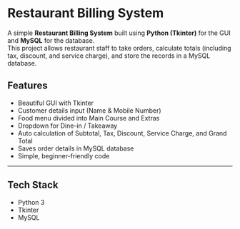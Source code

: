 # Restaurant Billing System

A simple **Restaurant Billing System** built using **Python (Tkinter)** for the GUI and **MySQL** for the database.  
This project allows restaurant staff to take orders, calculate totals (including tax, discount, and service charge), and store the records in a MySQL database.  

## Features  
- Beautiful GUI with Tkinter  
- Customer details input (Name & Mobile Number)  
- Food menu divided into Main Course and Extras 
- Dropdown for Dine-in / Takeaway  
- Auto calculation of Subtotal, Tax, Discount, Service Charge, and Grand Total
- Saves order details in MySQL database  
- Simple, beginner-friendly code  

---

##  Tech Stack  
- Python 3  
- Tkinter 
- MySQL 
